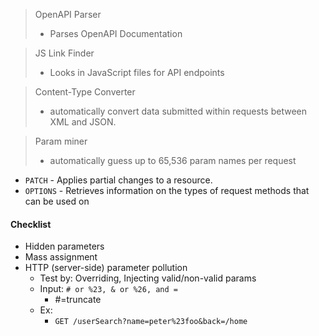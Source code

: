 >OpenAPI Parser
>- Parses OpenAPI Documentation

> JS Link Finder
> - Looks in JavaScript files for API endpoints

>Content-Type Converter
>- automatically convert data submitted within requests between XML and JSON.

> Param miner
> - automatically guess up to 65,536 param names per request

- `PATCH` - Applies partial changes to a resource.
- `OPTIONS` - Retrieves information on the types of request methods that can be used on
#### Checklist
- Hidden parameters
- Mass assignment
- HTTP (server-side) parameter pollution
	- Test by: Overriding, Injecting valid/non-valid params
	- Input: `# or %23, & or %26, and =`
		- #=truncate
	- Ex:
		- ``GET /userSearch?name=peter%23foo&back=/home``
		
	